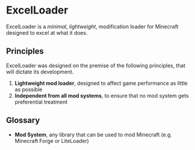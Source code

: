 ExcelLoader
===========

ExcelLoader is a *minimal*, *lightweight*, modification loader for Minecraft designed to
excel at what it does.

## Principles

ExcelLoader was designed on the premise of the following principles, that will dictate its
development.

1. **Lightweight mod loader**, designed to affect game performance as little as possible
2. **Independent from all mod systems**, to ensure that no mod system gets preferential
   treatment

## Glossary

- **Mod System**, any library that can be used to mod Minecraft (e.g. Minecraft Forge or
  LiteLoader)
